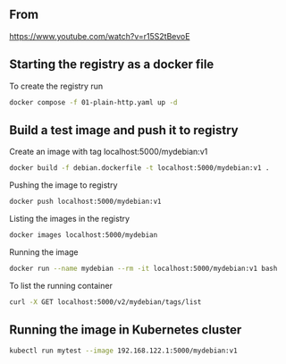 ## From
https://www.youtube.com/watch?v=r15S2tBevoE

## Starting the registry as a docker file
To create the registry run
````bash
docker compose -f 01-plain-http.yaml up -d
````
## Build a test image and push it to registry
Create an image with tag localhost:5000/mydebian:v1
````bash
docker build -f debian.dockerfile -t localhost:5000/mydebian:v1 .
````

Pushing the image to registry
````bash
docker push localhost:5000/mydebian:v1
````

Listing the images in the registry
````bash
docker images localhost:5000/mydebian
````

Running the image
````bash
docker run --name mydebian --rm -it localhost:5000/mydebian:v1 bash
````

To list the running container
````bash
curl -X GET localhost:5000/v2/mydebian/tags/list
````

## Running the image in Kubernetes cluster
````bash
kubectl run mytest --image 192.168.122.1:5000/mydebian:v1
````
